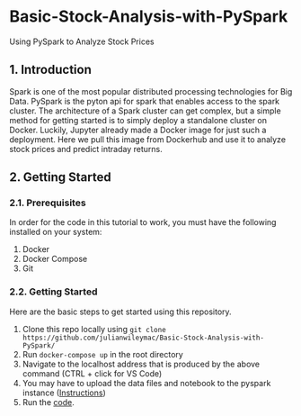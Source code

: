 # Basic-Stock-Analysis-with-PySpark
Using PySpark to Analyze Stock Prices

## 1. Introduction

Spark is one of the most popular distributed processing technologies for Big Data. PySpark is the pyton api for spark that enables access to the spark cluster. The architecture of a Spark cluster can get complex, but a simple method for getting started is to simply deploy a standalone cluster on Docker. Luckily, Jupyter already made a Docker image for just such a deployment. Here we pull this image from Dockerhub and use it to analyze stock prices and predict intraday returns.

## 2. Getting Started

### 2.1. Prerequisites
In order for the code in this tutorial to work, you must have the following installed on your system:
1. Docker
2. Docker Compose
3. Git

### 2.2. Getting Started

Here are the basic steps to get started using this repository.

1. Clone this repo locally using ```git clone https://github.com/julianwileymac/Basic-Stock-Analysis-with-PySpark/```
2. Run ```docker-compose up``` in the root directory
3. Navigate to the localhost address that is produced by the above command (CTRL + click for VS Code)
4. You may have to upload the data files and notebook to the pyspark instance ([Instructions](https://jupyterlab.readthedocs.io/en/stable/user/files.html))
5. Run the [code](notebooks/basic_lin_reg.ipynb).

